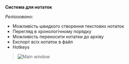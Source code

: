 **Система для нотаток**

*Реліазовано:*
- Можливість швидкого створення текстових нотаток
- Перегляд в хронологічному порядку
- Можливість переносити нотатки до архіву
- Експорт всіх нотаток в файл
- Hotkeys

>![Main window](https://i.imgur.com/undefined.png)



